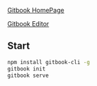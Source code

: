 [Gitbook HomePage](https://www.gitbook.com)

[Gitbook Editor](https://www.gitbook.com/editor)

## Start
```bash
npm install gitbook-cli -g
gitbook init
gitbook serve
```



